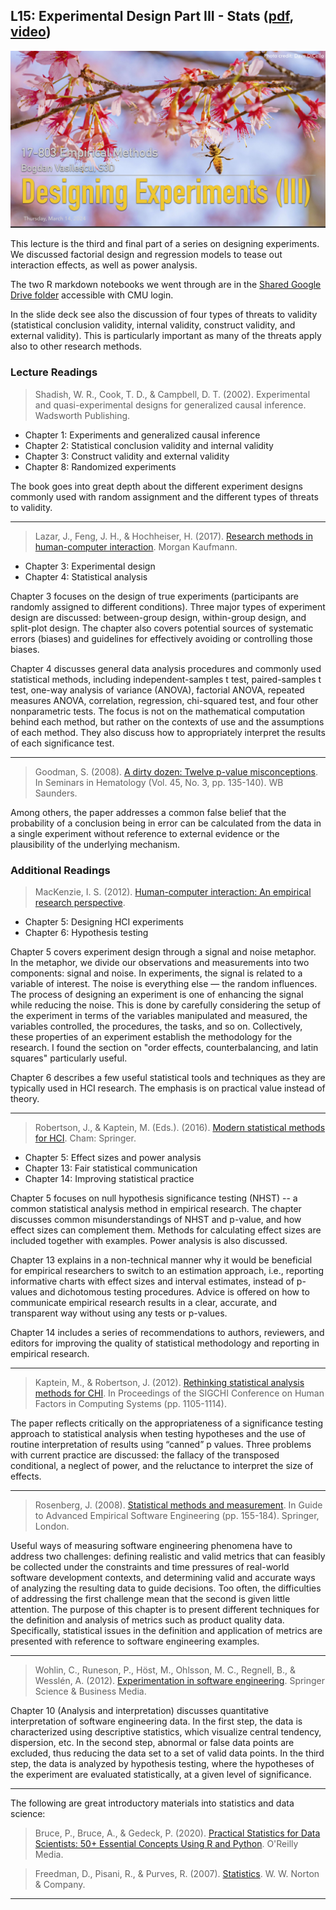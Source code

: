 ## L15: Experimental Design Part III - Stats ([pdf](../slides/15-experiments-pt3.pdf), [video]())

[![Lecture15-Experiments](../assets/images/15-experiments-pt3.jpg)](../slides/15-experiments-pt3.pdf)

This lecture is the third and final part of a series on designing experiments. We discussed factorial design and regression models to tease out interaction effects, as well as power analysis.

The two R markdown notebooks we went through are in the [Shared Google Drive folder](https://drive.google.com/drive/folders/1lSOQlbw-cRmT47_itpIJkTZua_IASNgB?usp=sharing) accessible with CMU login.

In the slide deck see also the discussion of four types of threats to validity (statistical conclusion validity, internal validity, construct validity, and external validity). This is particularly important as many of the threats apply also to other research methods.


### Lecture Readings

> Shadish, W. R., Cook, T. D., & Campbell, D. T. (2002). Experimental and quasi-experimental designs for generalized causal inference. Wadsworth Publishing.

- Chapter 1: Experiments and generalized causal inference 
- Chapter 2: Statistical conclusion validity and internal validity 
- Chapter 3: Construct validity and external validity
- Chapter 8: Randomized experiments

The book goes into great depth about the different experiment designs commonly used with random assignment and the different types of threats to validity.

---

> Lazar, J., Feng, J. H., & Hochheiser, H. (2017). [Research methods in human-computer interaction](https://www.elsevier.com/books/research-methods-in-human-computer-interaction/lazar/978-0-12-805390-4). Morgan Kaufmann.

- Chapter 3: Experimental design 
- Chapter 4: Statistical analysis

Chapter 3 focuses on the design of true experiments (participants are randomly assigned to different conditions). Three major types of experiment design are discussed: between-group design, within-group design, and split-plot design. The chapter also covers potential sources of systematic errors (biases) and guidelines for effectively avoiding or controlling those biases. 

Chapter 4 discusses general data analysis procedures and commonly used statistical methods, including independent-samples t test, paired-samples t test, one-way analysis of variance (ANOVA), factorial ANOVA, repeated measures ANOVA, correlation, regression, chi-squared test, and four other nonparametric tests. The focus is not on the mathematical computation behind each method, but rather on the contexts of use and the assumptions of each method. They also discuss how to appropriately interpret the results of each significance test.


---

> Goodman, S. (2008). [A dirty dozen: Twelve p-value misconceptions](http://www.ohri.ca/newsroom/seminars/SeminarUploads/1829%5CSuggested%20Reading%20-%20Nov%203,%202014.pdf). In Seminars in Hematology (Vol. 45, No. 3, pp. 135-140). WB Saunders.

Among others, the paper addresses a common false belief that the probability of a conclusion being in error can be calculated from the data in a single experiment without reference to external evidence or the plausibility of the underlying mechanism.

### Additional Readings

> MacKenzie, I. S. (2012). [Human-computer interaction: An empirical research perspective](https://itsciencetech.files.wordpress.com/2015/12/i-_scott_mackenzie_human-computer_interaction_abookzz-org.pdf).

- Chapter 5: Designing HCI experiments
- Chapter 6: Hypothesis testing

Chapter 5 covers experiment design through a signal and noise metaphor. In the metaphor, we divide our observations and measurements into two components: signal and noise. In experiments, the signal is related to a variable of interest. The noise is everything else — the random influences. The process of designing an experiment is one of enhancing the signal while reducing the noise. This is done by carefully considering the setup of the experiment in terms of the variables manipulated and measured, the variables controlled, the procedures, the tasks, and so on. Collectively, these properties of an experiment establish the methodology for the research. I found the section on "order effects, counterbalancing, and latin squares" particularly useful.

Chapter 6 describes a few useful statistical tools and techniques as they are typically used in HCI research. The emphasis is on practical value instead of theory. 

---

> Robertson, J., & Kaptein, M. (Eds.). (2016). [Modern statistical methods for HCI](https://www.springer.com/gp/book/9783319266312). Cham: Springer.
- Chapter 5: Effect sizes and power analysis
- Chapter 13: Fair statistical communication
- Chapter 14: Improving statistical practice

Chapter 5 focuses on null hypothesis significance testing (NHST) -- a common statistical analysis method in empirical research. The chapter discusses common misunderstandings of NHST and p-value, and how effect sizes can complement them. Methods for calculating effect sizes are included together with examples. Power analysis is also discussed. 

Chapter 13 explains in a non-technical manner why it would be beneficial for empirical researchers to switch to an estimation approach, i.e., reporting informative charts with effect sizes and interval estimates, instead of p-values and dichotomous testing procedures. Advice is offered on how to communicate empirical research results in a clear, accurate, and transparent way without using any tests or p-values.

Chapter 14 includes a series of recommendations to authors, reviewers, and editors for improving the quality of statistical methodology and reporting in empirical research.

---

> Kaptein, M., & Robertson, J. (2012). [Rethinking statistical analysis methods for CHI](http://citeseerx.ist.psu.edu/viewdoc/download?doi=10.1.1.457.1928&rep=rep1&type=pdf). In Proceedings of the SIGCHI Conference on Human Factors in Computing Systems (pp. 1105-1114).

The paper reflects critically on the appropriateness of a significance testing approach to statistical analysis when testing hypotheses and the use of routine interpretation of results using “canned” p values. Three problems with current practice are discussed: the fallacy of the transposed conditional, a neglect of power, and the reluctance to interpret the size of effects.

---

> Rosenberg, J. (2008). [Statistical methods and measurement](http://www.cin.ufpe.br/~fmcf2/Doutorado/2008-Guide%20to%20Advanced%20Empirical%20Software%20Engineering.pdf#page=161). In Guide to Advanced Empirical Software Engineering (pp. 155-184). Springer, London.

Useful ways of measuring software engineering phenomena have to address two challenges: defining realistic and valid metrics that can feasibly be collected under the constraints and time pressures of real-world software development contexts, and determining valid and accurate ways of analyzing the resulting data to guide decisions. Too often, the difficulties of addressing the first challenge mean that the second is given little attention. The purpose of this chapter is to present different techniques for the definition and analysis of metrics such as product quality data. Specifically, statistical issues in the definition and application of metrics are presented with reference to software engineering examples.

---

> Wohlin, C., Runeson, P., Höst, M., Ohlsson, M. C., Regnell, B., & Wesslén, A. (2012). [Experimentation in software engineering](https://www.springer.com/gp/book/9783642290435). Springer Science & Business Media.

Chapter 10 (Analysis and interpretation) discusses quantitative interpretation of software engineering data. 
In the first step, the data is characterized using descriptive statistics, which visualize central tendency, dispersion, etc. In the second step, abnormal or false data points are excluded, thus reducing the data set to a set of valid data points. In the third step, the data is analyzed by hypothesis testing, where the hypotheses of the experiment are evaluated statistically, at a given level of significance. 

---

The following are great introductory materials into statistics and data science:

> Bruce, P., Bruce, A., & Gedeck, P. (2020). [Practical Statistics for Data Scientists: 50+ Essential Concepts Using R and Python](https://github.com/gedeck/practical-statistics-for-data-scientists). O'Reilly Media.


> Freedman, D., Pisani, R., & Purves, R. (2007). [Statistics](https://wwnorton.com/books/9780393929720). W. W. Norton & Company.

---




